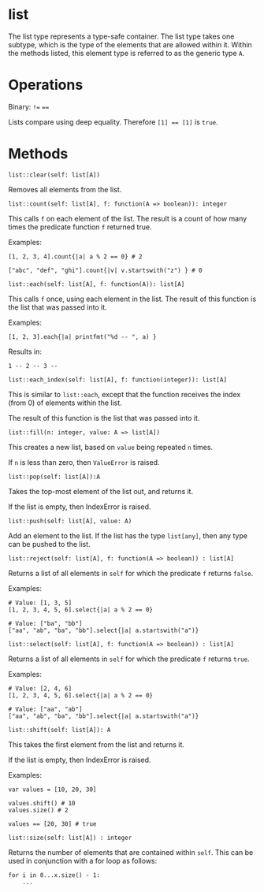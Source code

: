 list
====

The list type represents a type-safe container. The list type takes one subtype, which is the type of the elements that are allowed within it. Within the methods listed, this element type is referred to as the generic type `A`.

# Operations

Binary: `!=` `==`

Lists compare using deep equality. Therefore `[1] == [1]` is `true`.

# Methods

`list::clear(self: list[A])`

Removes all elements from the list.


`list::count(self: list[A], f: function(A => boolean)): integer`

This calls `f` on each element of the list. The result is a count of how many times the predicate function `f` returned true.

Examples:

```
[1, 2, 3, 4].count{|a| a % 2 == 0} # 2

["abc", "def", "ghi"].count{|v| v.startswith("z") } # 0
```


`list::each(self: list[A], f: function(A)): list[A]`

This calls `f` once, using each element in the list. The result of this function is the list that was passed into it.

Examples:

```
[1, 2, 3].each{|a| printfmt("%d -- ", a) }
```

Results in:

```
1 -- 2 -- 3 --
```


`list::each_index(self: list[A], f: function(integer)): list[A]`

This is similar to `list::each`, except that the function receives the index (from 0) of elements within the list.

The result of this function is the list that was passed into it.


`list::fill(n: integer, value: A => list[A])`

This creates a new list, based on `value` being repeated `n` times.

If `n` is less than zero, then `ValueError` is raised.


`list::pop(self: list[A]):A`

Takes the top-most element of the list out, and returns it.

If the list is empty, then IndexError is raised.


`list::push(self: list[A], value: A)`

Add an element to the list. If the list has the type `list[any]`, then any type can be pushed to the list.


`list::reject(self: list[A], f: function(A => boolean)) : list[A]`

Returns a list of all elements in `self` for which the predicate `f` returns `false`.

Examples:

```
# Value: [1, 3, 5]
[1, 2, 3, 4, 5, 6].select{|a| a % 2 == 0}

# Value: ["ba", "bb"]
["aa", "ab", "ba", "bb"].select{|a| a.startswith("a")}
```


`list::select(self: list[A], f: function(A => boolean)) : list[A]`

Returns a list of all elements in `self` for which the predicate `f` returns `true`.

Examples:

```
# Value: [2, 4, 6]
[1, 2, 3, 4, 5, 6].select{|a| a % 2 == 0}

# Value: ["aa", "ab"]
["aa", "ab", "ba", "bb"].select{|a| a.startswith("a")}
```


`list::shift(self: list[A]): A`

This takes the first element from the list and returns it.

If the list is empty, then IndexError is raised.

Examples:

```
var values = [10, 20, 30]

values.shift() # 10
values.size() # 2

values == [20, 30] # true
```


`list::size(self: list[A]) : integer`

Returns the number of elements that are contained within `self`. This can be used in conjunction with a for loop as follows:

```
for i in 0...x.size() - 1:
    ...
```
